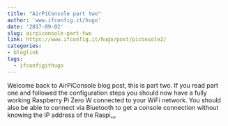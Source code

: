 ```yaml
---
title: "AirPiConsole part two"
author: 'www.ifconfig.it/hugo'
date: '2017-09-02'
slug: airpiconsole-part-two
link: https://www.ifconfig.it/hugo/post/piconsole2/
categories:
- bloglink
tags:
  - ifconfigithugo
---
```


Welcome back to AirPiConsole blog post, this is part two. If you read part one and followed the configuration steps you should now have a fully working Raspberry Pi Zero W connected to your WiFi network. You should also be able to connect via Bluetooth to get a console connection without knowing the IP address of the Raspi[... <i class="fas fa-external-link-alt"></i>](https://www.ifconfig.it/hugo/post/piconsole2/)

